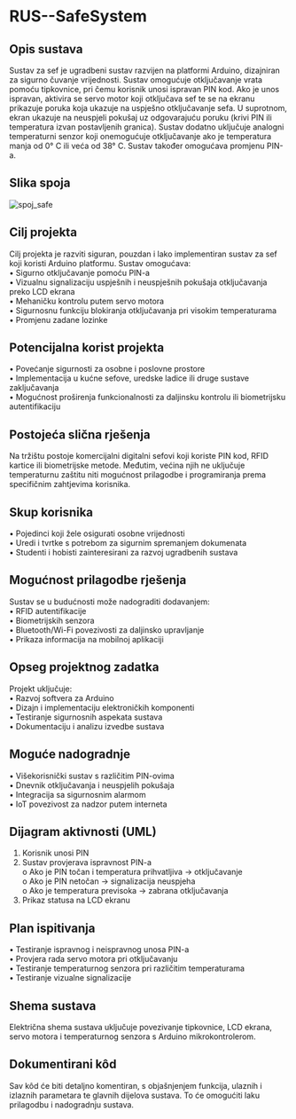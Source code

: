 # RUS--SafeSystem
## Opis sustava
Sustav za sef je ugradbeni sustav razvijen na platformi Arduino, dizajniran za sigurno čuvanje vrijednosti. Sustav omogućuje otključavanje vrata pomoću tipkovnice, pri čemu korisnik unosi ispravan PIN kod. Ako je unos ispravan, aktivira se servo motor koji otključava sef te se na ekranu prikazuje poruka koja ukazuje na uspješno otključavanje sefa. U suprotnom, ekran ukazuje na neuspjeli pokušaj uz odgovarajuću poruku (krivi PIN ili temperatura izvan postavljenih granica). Sustav dodatno uključuje analogni temperaturni senzor koji onemogućuje otključavanje ako je temperatura manja od 0° C ili veća od 38° C. Sustav također omogućava promjenu PIN-a.
## Slika spoja
![spoj_safe](https://github.com/user-attachments/assets/e621cd60-f28e-445a-8e11-6868f3404aee)
## Cilj projekta
Cilj projekta je razviti siguran, pouzdan i lako implementiran sustav za sef koji koristi Arduino platformu. Sustav omogućava:<br>
•	Sigurno otključavanje pomoću PIN-a<br>
•	Vizualnu signalizaciju uspješnih i neuspješnih pokušaja otključavanja preko LCD ekrana<br>
•	Mehaničku kontrolu putem servo motora<br>
•	Sigurnosnu funkciju blokiranja otključavanja pri visokim temperaturama<br>
•	Promjenu zadane lozinke<br>
## Potencijalna korist projekta
•	Povećanje sigurnosti za osobne i poslovne prostore<br>
•	Implementacija u kućne sefove, uredske ladice ili druge sustave zaključavanja<br>
•	Mogućnost proširenja funkcionalnosti za daljinsku kontrolu ili biometrijsku autentifikaciju<br>
## Postojeća slična rješenja
Na tržištu postoje komercijalni digitalni sefovi koji koriste PIN kod, RFID kartice ili biometrijske metode. Međutim, većina njih ne uključuje temperaturnu zaštitu niti mogućnost prilagodbe i programiranja prema specifičnim zahtjevima korisnika.
## Skup korisnika
•	Pojedinci koji žele osigurati osobne vrijednosti<br>
•	Uredi i tvrtke s potrebom za sigurnim spremanjem dokumenata<br>
•	Studenti i hobisti zainteresirani za razvoj ugradbenih sustava<br>
## Mogućnost prilagodbe rješenja
Sustav se u budućnosti može nadograditi dodavanjem:<br>
•	RFID autentifikacije<br>
•	Biometrijskih senzora<br>
•	Bluetooth/Wi-Fi povezivosti za daljinsko upravljanje<br>
•	Prikaza informacija na mobilnoj aplikaciji<br>
## Opseg projektnog zadatka
Projekt uključuje:<br>
•	Razvoj softvera za Arduino<br>
•	Dizajn i implementaciju elektroničkih komponenti<br>
•	Testiranje sigurnosnih aspekata sustava<br>
•	Dokumentaciju i analizu izvedbe sustava<br>
## Moguće nadogradnje
•	Višekorisnički sustav s različitim PIN-ovima<br>
•	Dnevnik otključavanja i neuspjelih pokušaja<br>
•	Integracija sa sigurnosnim alarmom<br>
•	IoT povezivost za nadzor putem interneta<br>

## Dijagram aktivnosti (UML)
1.	Korisnik unosi PIN<br>
2.	Sustav provjerava ispravnost PIN-a<br>
o	Ako je PIN točan i temperatura prihvatljiva → otključavanje<br>
o	Ako je PIN netočan → signalizacija neuspjeha<br>
o	Ako je temperatura previsoka → zabrana otključavanja<br>
3.	Prikaz statusa na LCD ekranu<br>
## Plan ispitivanja
•	Testiranje ispravnog i neispravnog unosa PIN-a<br>
•	Provjera rada servo motora pri otključavanju<br>
•	Testiranje temperaturnog senzora pri različitim temperaturama<br>
•	Testiranje vizualne signalizacije<br>
## Shema sustava
Električna shema sustava uključuje povezivanje tipkovnice, LCD ekrana, servo motora i temperaturnog senzora s Arduino mikrokontrolerom.
## Dokumentirani kôd
Sav kôd će biti detaljno komentiran, s objašnjenjem funkcija, ulaznih i izlaznih parametara te glavnih dijelova sustava. To će omogućiti laku prilagodbu i nadogradnju sustava.
